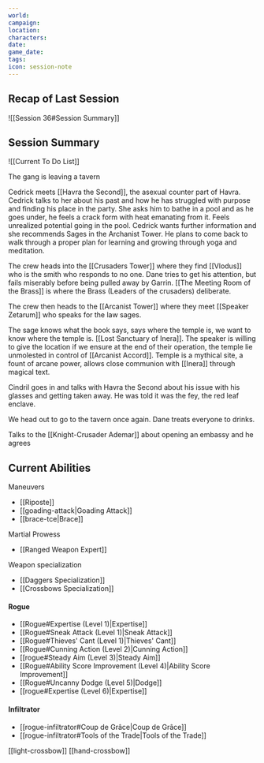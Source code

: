 ```yaml
---
world: 
campaign: 
location: 
characters: 
date: 
game_date: 
tags: 
icon: session-note
---
```


## Recap of Last Session

![[Session 36#Session Summary]]

## Session Summary

![[Current To Do List]]


The gang is leaving a tavern 

Cedrick meets [[Havra the Second]], the asexual counter part of Havra. Cedrick talks to her about his past and how he has struggled with purpose and finding his place in the party. She asks him to bathe in a pool and as he goes under, he feels a crack form with heat emanating from it. Feels unrealized potential going in the pool. Cedrick wants further information and she recommends Sages in the Archanist Tower. He plans to come back to walk through a proper plan for learning and growing through yoga and meditation.  

The crew heads into the [[Crusaders Tower]] where they find [[Vlodus]] who is the smith who responds to no one. Dane tries to get his attention, but fails miserably before being pulled away by Garrin. [[The Meeting Room of the Brass]] is where the Brass (Leaders of the crusaders) deliberate. 

The crew then heads to the [[Arcanist Tower]] where they meet [[Speaker Zetarum]] who speaks for the law sages.

The sage knows what the book says, says where the temple is, we want to know where the temple is. [[Lost Sanctuary of Inera]]. The speaker is willing to give the location if we ensure at the end of their operation, the temple lie unmolested in control of [[Arcanist Accord]]. Temple is a mythical site, a fount of arcane power, allows close communion with [[Inera]] through magical text. 

Cindril goes in and talks with Havra the Second about his issue with his glasses and getting taken away. He was told it was the fey, the red leaf enclave. 

We head out to go to the tavern once again. Dane treats everyone to drinks. 

Talks to the [[Knight-Crusader Ademar]] about opening an embassy and he agrees

## Current Abilities 

Maneuvers
- [[Riposte]]
- [[goading-attack|Goading Attack]]
- [[brace-tce|Brace]]

Martial Prowess
- [[Ranged Weapon Expert]]

Weapon specialization
- [[Daggers Specialization]]
- [[Crossbows Specialization]]

#### Rogue 
- [[Rogue#Expertise (Level 1)|Expertise]]
- [[Rogue#Sneak Attack (Level 1)|Sneak Attack]]
- [[Rogue#Thieves' Cant (Level 1)|Thieves' Cant]]
- [[Rogue#Cunning Action (Level 2)|Cunning Action]]
- [[rogue#Steady Aim (Level 3)|Steady Aim]]
- [[Rogue#Ability Score Improvement (Level 4)|Ability Score Improvement]]
- [[Rogue#Uncanny Dodge (Level 5)|Dodge]]
- [[rogue#Expertise (Level 6)|Expertise]]

#### Infiltrator 
- [[rogue-infiltrator#Coup de Grâce|Coup de Grâce]]
- [[rogue-infiltrator#Tools of the Trade|Tools of the Trade]]

[[light-crossbow]]
[[hand-crossbow]]

